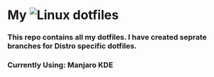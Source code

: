 # My ![Linux](https://img.shields.io/badge/Linux-FCC624?style=flat-square&logo=linux&logoColor=black) dotfiles
### This repo contains all my dotfiles. I have created seprate branches for Distro specific dotfiles.
### Currently Using: Manjaro KDE
